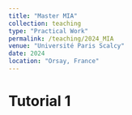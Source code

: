 ```yaml
---
title: "Master MIA"
collection: teaching
type: "Practical Work"
permalink: /teaching/2024_MIA
venue: "Université Paris Scalcy"
date: 2024
location: "Orsay, France"
---
```


Tutorial 1
======

